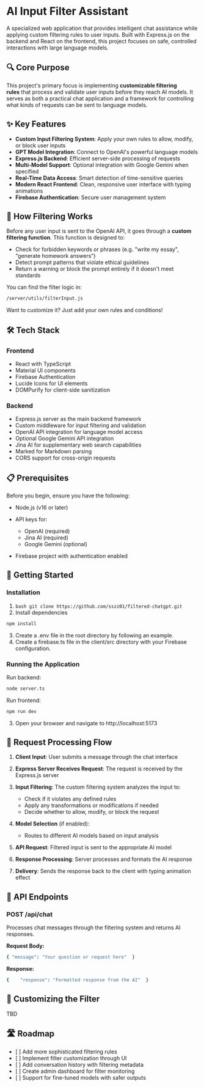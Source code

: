 # AI Input Filter Assistant

A specialized web application that provides intelligent chat assistance while applying custom filtering rules to user inputs. Built with Express.js on the backend and React on the frontend, this project focuses on safe, controlled interactions with large language models.

## 🔍 Core Purpose

This project's primary focus is implementing **customizable filtering rules** that process and validate user inputs before they reach AI models. It serves as both a practical chat application and a framework for controlling what kinds of requests can be sent to language models.

## ✨ Key Features

- **Custom Input Filtering System**: Apply your own rules to allow, modify, or block user inputs
- **GPT Model Integration**: Connect to OpenAI's powerful language models
- **Express.js Backend**: Efficient server-side processing of requests
- **Multi-Model Support**: Optional integration with Google Gemini when specified
- **Real-Time Data Access**: Smart detection of time-sensitive queries
- **Modern React Frontend**: Clean, responsive user interface with typing animations
- **Firebase Authentication**: Secure user management system

## 🧼 How Filtering Works

Before any user input is sent to the OpenAI API, it goes through a **custom filtering function**. This function is designed to:

- Check for forbidden keywords or phrases (e.g. "write my essay", "generate homework answers")
- Detect prompt patterns that violate ethical guidelines
- Return a warning or block the prompt entirely if it doesn't meet standards

You can find the filter logic in:

```bash
/server/utils/filterInput.js
```

Want to customize it? Just add your own rules and conditions!

## 🛠️ Tech Stack

### Frontend

- React with TypeScript
- Material UI components
- Firebase Authentication
- Lucide Icons for UI elements
- DOMPurify for client-side sanitization

### Backend

- Express.js server as the main backend framework
- Custom middleware for input filtering and validation
- OpenAI API integration for language model access
- Optional Google Gemini API integration
- Jina AI for supplementary web search capabilities
- Marked for Markdown parsing
- CORS support for cross-origin requests

## 📋 Prerequisites

Before you begin, ensure you have the following:

- Node.js (v16 or later)
- API keys for:

  - OpenAI (required)
  - Jina AI (required)
  - Google Gemini (optional)

- Firebase project with authentication enabled

## 🚀 Getting Started

### Installation

1.  `bash git clone https://github.com/sszz01/filtered-chatgpt.git `
2.  Install dependencies

```bash
npm install
```

3.  Create a .env file in the root directory by following an example.
4.  Create a firebase.ts file in the client/src directory with your Firebase configuration.

### Running the Application

Run backend:

```bash
node server.ts
```

Run frontend:

```bash
npm run dev
```

3.  Open your browser and navigate to http://localhost:5173

## 🧠 Request Processing Flow

1.  **Client Input**: User submits a message through the chat interface
2.  **Express Server Receives Request**: The request is received by the Express.js server
3.  **Input Filtering**: The custom filtering system analyzes the input to:

    - Check if it violates any defined rules
    - Apply any transformations or modifications if needed
    - Decide whether to allow, modify, or block the request

4.  **Model Selection** (if enabled):

    - Routes to different AI models based on input analysis

5.  **API Request**: Filtered input is sent to the appropriate AI model
6.  **Response Processing**: Server processes and formats the AI response
7.  **Delivery**: Sends the response back to the client with typing animation effect

## 📝 API Endpoints

### POST /api/chat

Processes chat messages through the filtering system and returns AI responses.

**Request Body:**

```bash 
{ "message": "Your question or request here"  }

```

**Response:**

```bash
{    "response": "Formatted response from the AI"  }

```

## 🔧 Customizing the Filter

TBD

## 🛣️ Roadmap

- \[ \] Add more sophisticated filtering rules
- \[ \] Implement filter customization through UI
- \[ \] Add conversation history with filtering metadata
- \[ \] Create admin dashboard for filter monitoring
- \[ \] Support for fine-tuned models with safer outputs
